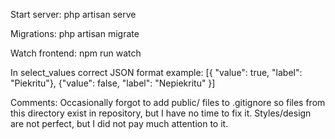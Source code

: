 Start server:
php artisan serve

Migrations:
php artisan migrate

Watch frontend:
npm run watch

In select_values correct JSON format example:
[{ "value": true, "label": "Piekritu"}, {"value": false, "label": "Nepiekritu" }]

Comments:
Occasionally forgot to add public/ files to .gitignore so files from this directory exist in repository, but I have no time to fix it. Styles/design are not perfect, but I did not pay much attention to it. 